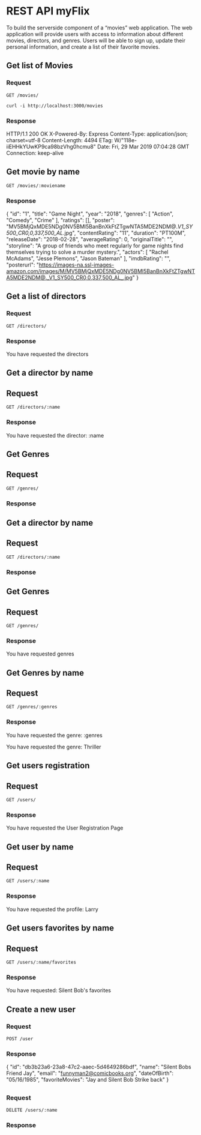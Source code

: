 # REST API myFlix

To build the server­side component of a “movies” web application. The web application will
provide users with access to information about different movies, directors, and genres. Users
will be able to sign up, update their personal information, and create a list of their favorite
movies.


## Get list of Movies

### Request

`GET /movies/`

    curl -i http://localhost:3000/movies

### Response

HTTP/1.1 200 OK
X-Powered-By: Express
Content-Type: application/json; charset=utf-8
Content-Length: 4494
ETag: W/"118e-iiEHHkYUwKP9ca98bzVhg0hcmu8"
Date: Fri, 29 Mar 2019 07:04:28 GMT
Connection: keep-alive

## Get movie by name

`GET /movies/:moviename`

### Response


{
    "id": "1",
    "title": "Game Night",
    "year": "2018",
    "genres": [
        "Action",
        "Comedy",
        "Crime"
    ],
    "ratings": [],
    "poster": "MV5BMjQxMDE5NDg0NV5BMl5BanBnXkFtZTgwNTA5MDE2NDM@._V1_SY500_CR0,0,337,500_AL_.jpg",
    "contentRating": "11",
    "duration": "PT100M",
    "releaseDate": "2018-02-28",
    "averageRating": 0,
    "originalTitle": "",
    "storyline": "A group of friends who meet regularly for game nights find themselves trying to solve a murder mystery.",
    "actors": [
        "Rachel McAdams",
        "Jesse Plemons",
        "Jason Bateman"
    ],
    "imdbRating": "",
    "posterurl": "https://images-na.ssl-images-amazon.com/images/M/MV5BMjQxMDE5NDg0NV5BMl5BanBnXkFtZTgwNTA5MDE2NDM@._V1_SY500_CR0,0,337,500_AL_.jpg"
}

## Get a list of directors

### Request

`GET /directors/`

### Response

You have requested the directors

## Get a director by name

## Request

`GET /directors/:name`

### Response

You have requested the director: :name

## Get Genres

## Request

`GET /genres/`

### Response

## Get a director by name

## Request

`GET /directors/:name`

### Response

## Get Genres

## Request

`GET /genres/`

### Response

You have requested genres

## Get Genres by name

## Request

`GET /genres/:genres`

### Response

You have requested the genre: :genres

You have requested the genre: Thriller

## Get users registration

## Request

`GET /users/`

### Response

You have requested the User Registration Page

## Get user by name

## Request

`GET /users/:name`

### Response

You have requested the profile: Larry

## Get users favorites by name

## Request

`GET /users/:name/favorites`

### Response

You have requested: Silent Bob's favorites

## Create a new user

### Request

`POST /user`

### Response

{
    "id": "db3b23a6-23a8-47c2-aaec-5d4649286bdf",
    "name": "Silent Bobs Friend Jay",
    "email": "funnyman2@comicbooks.org",
    "dateOfBirth": "05/16/1985",
    "favoriteMovies": "Jay and Silent Bob Strike back"
}

##

### Request

`DELETE /users/:name`



### Response
